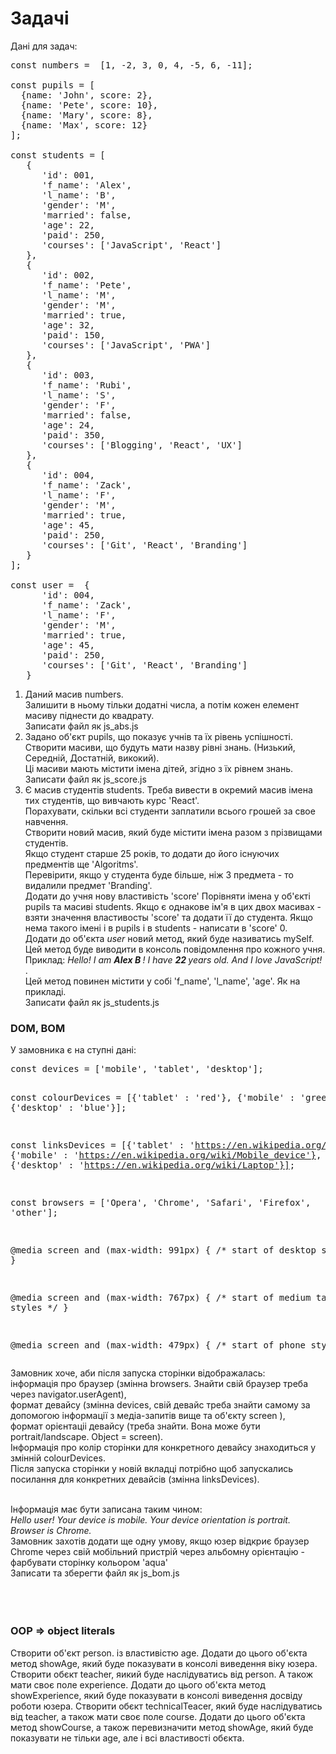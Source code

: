# Задачі
Дані для задач:
<pre>
const numbers =  [1, -2, 3, 0, 4, -5, 6, -11];

const pupils = [
  {name: 'John', score: 2},
  {name: 'Pete', score: 10},
  {name: 'Mary', score: 8},
  {name: 'Max', score: 12}
];

const students = [
   {
      'id': 001,
      'f_name': 'Alex',
      'l_name': 'B',
      'gender': 'M',
      'married': false,
      'age': 22,
      'paid': 250,  
      'courses': ['JavaScript', 'React']
   },
   {
      'id': 002,
      'f_name': 'Pete',
      'l_name': 'M',
      'gender': 'M',
      'married': true,
      'age': 32,
      'paid': 150,  
      'courses': ['JavaScript', 'PWA']
   },
   {
      'id': 003,
      'f_name': 'Rubi',
      'l_name': 'S',
      'gender': 'F',
      'married': false,
      'age': 24,
      'paid': 350,  
      'courses': ['Blogging', 'React', 'UX']
   },
   {
      'id': 004,
      'f_name': 'Zack',
      'l_name': 'F',
      'gender': 'M',
      'married': true,
      'age': 45,
      'paid': 250,  
      'courses': ['Git', 'React', 'Branding']
   } 
];

const user =  {
      'id': 004,
      'f_name': 'Zack',
      'l_name': 'F',
      'gender': 'M',
      'married': true,
      'age': 45,
      'paid': 250,  
      'courses': ['Git', 'React', 'Branding']
   }
</pre>
<ol>
<li>
  Даний масив numbers. <br>
  Залишити в ньому тільки додатні числа, а потім кожен елемент масиву піднести до квадрату.<br>
  Записати файл як js_abs.js</br>
  </li>

<li>Задано об'єкт pupils, що показує учнів та їх рівень успішності. <br>
  Створити масиви, що будуть мати назву рівні знань. (Низький, Середній, Достатній, викокий). <br>
  Ці масиви мають містити імена дітей, згідно з їх рівнем знань.<br>
  Записати файл як js_score.js<br>
</li>
  <li>
  Є масив студентів students. 
  Треба вивести в окремий масив імена тих студентів, що вивчають курс 'React'. <br>
  Порахувати, скільки всі студенти заплатили всього грошей за свое навчення. <br>
  Створити новий масив, який буде містити імена разом з прізвищами студентів. <br>
  Якщо студент старше 25 років, то додати до його існуючих предментів ще 'Algoritms'.<br>
  Перевірити, якщо у студента буде більше, ніж 3 предмета - то видалили предмет 'Branding'.<br>
  Додати до учня нову властивість 'score' Порівняти імена у об'єкті pupils та масиві students. Якщо є однакове ім'я в цих двох масивах - взяти значення властивосты 'score' та додати її до студента. Якщо нема такого імені і в pupils і в students - написати в 'score' 0.<br>
  Додати до об'єкта <i>user</i> новий метод, який буде називатись mySelf. Цей метод буде виводити в консоль повідомлення про кожного учня. <br>
  Приклад:
  <i> Hello! I am <b> Alex B </b> ! I have <b> 22 </b> years old. And I love JavaScript! </i>. <br>
  Цей метод повинен містити у собі 'f_name', 'l_name', 'age'. Як на прикладі. <br>
  Записати файл як js_students.js<br>
    </li>
    
</ol>

<h3>DOM, BOM</h3>
<p>У замовника є на ступні дані:</p> 
<pre>
const devices = ['mobile', 'tablet', 'desktop'];

const colourDevices = [{'tablet' : 'red'}, {'mobile' : 'green'}, {'desktop' : 'blue'}];

const linksDevices =  [{'tablet' : 'https://en.wikipedia.org/wiki/Tablet_computer'},
{'mobile' : 'https://en.wikipedia.org/wiki/Mobile_device'},
{'desktop' : 'https://en.wikipedia.org/wiki/Laptop'}];

const browsers = ['Opera', 'Chrome', 'Safari', 'Firefox', 'other'];

@media screen and (max-width: 991px) {
/* start of desktop styles */
}

@media screen and (max-width: 767px) {
/* start of medium tablet styles */
}

@media screen and (max-width: 479px) {
/* start of phone styles */
}
</pre>
Замовник хоче, аби після запуска сторінки відображалась:<br>
інформація про браузер (змінна browsers. Знайти свій браузер треба через navigator.userAgent),<br>
формат девайсу (змінна devices, свій девайс треба знайти самому за допомогою інформації з медіа-запитів вище та об'єкту screen ), <br>
формат орієнтаціі девайсу (треба знайти. Вона може бути portrait/landscape. Object = screen). <br>
Інформація про колір сторінки для конкретного девайсу знаходиться у змінній colourDevices. <br>
Після запуска сторінки у новій вкладці потрібно щоб запускались посилання для конкретних девайсів (змінна linksDevices).<br><br>

Інформація має бути записана таким чином:<br>
<i>Hello user! Your device is mobile. Your device orientation is portrait. Browser is Chrome. </i><br>
Замовник захотів додати ще одну умову, якщо юзер відкриє браузер Chrome через свій мобільний пристрій через альбомну орієнтацію - фарбувати сторінку кольором 'aqua' <br>
Записати та зберегти файл як js_bom.js<br>
<br><br><br>
<h3>OOP => object literals</h3>
Створити об'єкт person. із властивістю age. Додати до цього об'єкта метод showAge, який буде показувати в консолі виведення віку юзера. Створити обєкт teacher, яикий буде наслідуватись від person. А також мати своє поле experience. Додати до цього об'єкта метод showExperience, який буде показувати в консолі виведення досвіду роботи юзера. Створити обєкт technicalTeacer, який буде наслідуватись від teacher, а також мати своє поле course. Додати до цього об'єкта метод showCourse, а також перевизначити метод showAge, який буде показувати не тільки age, але і всі властивості обєкта. 
